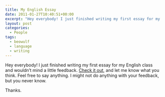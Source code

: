 ```yaml
---
title: My English Essay
date: 2011-01-27T10:40:51+00:00
excerpt: "Hey everybody! I just finished writing my first essay for my English class and wouldn't mind a little feedback. Check"
layout: post
categories:
  - People
tags:
  - beowulf
  - language
  - writing
---
```


Hey everybody! I just finished writing my first essay for my English class and wouldn&#8217;t mind a little feedback. [Check it out](https://cdn.craigmcn.ca/img/beowulf.pdf 'Beowulf'), and let me know what you think. Feel free to say anything. I might not do anything with your feedback, but you never know.

Thanks.

